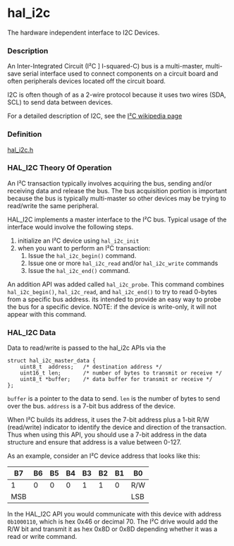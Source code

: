 # hal_i2c


The hardware independent interface to I2C Devices.

### Description

An Inter-Integrated Circuit (I²C ] I-squared-C) bus is a multi-master,
multi-save serial interface used to connect components on a circuit board
and often peripherals devices located off the circuit board.

I2C is often though of as a 2-wire protocol because it uses two wires (SDA, SCL)
to send data between devices.  

For a detailed description of I2C, see the [I²C wikipedia page](https://en.wikipedia.org/wiki/I²C)

### Definition

[hal_i2c.h](https://github.com/apache/incubator-mynewt-larva/blob/master/hw/hal/include/hal/hal_i2c.h)

### HAL_I2C Theory Of Operation

An I²C transaction typically involves acquiring the bus, sending and/or receiving
data and release the bus.  The bus acquisition portion is important because
the bus is typically multi-master so other devices may be trying to read/write
the same peripheral.  

HAL_I2C implements a master interface to the I²C bus.  Typical usage of the 
interface would involve the following steps.

1. initialize an I²C device using `hal_i2c_init`
2. when you want to perform an I²C transaction:
    1. Issue the `hal_i2c_begin()` command.    
    2. Issue one or more  `hal_i2c_read` and/or `hal_i2c_write` commands
    3. Issue the `hal_i2c_end()` command.

An addition API was added called `hal_i2c_probe`.  This command combines
`hal_i2c_begin()`, `hal_i2c_read`, and `hal_i2c_end()` to try to read 0-bytes
from a specific bus address.  its intended to provide an easy way to probe
the bus for a specific device.  NOTE: if the device is write-only, it will 
not appear with this command.

### HAL_I2C Data

Data to read/write is passed to the hal_i2c APIs via the 

```
struct hal_i2c_master_data {
    uint8_t  address;   /* destination address */
    uint16_t len;       /* number of bytes to transmit or receive */
    uint8_t *buffer;    /* data buffer for transmit or receive */
};
```

`buffer` is a pointer to the data to send.  `len` is the number of bytes
to send over the bus.  `address` is a 7-bit bus address of the device.

When  I²C builds its address, it uses the 7-bit address plus a 1-bit R/W 
(read/write) indicator to identify the device and direction of the 
transaction.  Thus when using this API, you should use a 7-bit address
in the data structure and ensure that address is a value between 0-127.


As an example, consider an  I²C  device address that looks like this:

| B7 | B6 | B5 | B4 | B3 | B2 | B1 | B0 |
|---|---|---|---|---|---|---|---|
| 1 | 0 | 0 | 0 | 1 | 1 | 0 |R/W|
|MSB|   |   |   |   |   |   |LSB|

In the HAL_I2C API you would communicate with this device with address 
`0b1000110`, which is hex 0x46 or decimal 70.  The I²C drive would add the R/W bit
and transmit it as hex 0x8D or 0x8D depending whether it was a read or
write command.






